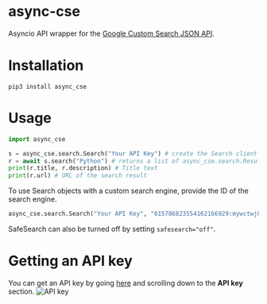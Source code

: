 # async-cse
Asyncio API wrapper for the [Google Custom Search JSON API](https://developers.google.com/custom-search/v1/overview).
# Installation
`pip3 install async_cse`
# Usage
```python
import async_cse

s = async_cse.search.Search("Your API Key") # create the Search client (uses Google by default!)
r = await s.search("Python") # returns a list of async_cse.search.Result objects
print(r.title, r.description) # Title text
print(r.url) # URL of the search result
```
To use Search objects with a custom search engine, provide the ID of the search engine.
```python
async_cse.search.Search("Your API Key", "015786823554162166929:mywctwj8es4")
```
SafeSearch can also be turned off by setting `safesearch="off"`.
# Getting an API key
You can get an API key by going [here](https://developers.google.com/custom-search/v1/overview) and scrolling down to the **API key** section.
![API key](https://i.imgur.com/pHXFiI8.png "Getting an API key")
